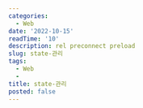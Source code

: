 ```yaml
---
categories:
  - Web
date: '2022-10-15'
readTime: '10'
description: rel preconnect preload
slug: state-관리
tags:
  - Web
  -
title: state-관리
posted: false
---
```


#
